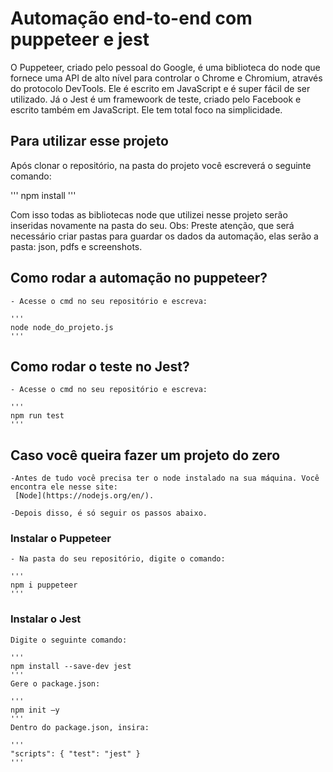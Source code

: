 ﻿# Automação end-to-end com puppeteer e jest

O Puppeteer, criado pelo pessoal do Google, é uma biblioteca do node que fornece uma API de alto nível para controlar o Chrome e Chromium, através do protocolo DevTools. 
Ele é escrito em JavaScript e é super fácil de ser utilizado.
Já o Jest é um framewoork de teste, criado pelo Facebook e escrito também em JavaScript. Ele tem total foco na simplicidade.

## Para utilizar esse projeto

Após clonar o repositório, na pasta do projeto você escreverá o seguinte comando:

'''
npm install
'''

Com isso todas as bibliotecas node que utilizei nesse projeto serão inseridas novamente na pasta do seu.
Obs: Preste atenção, que será necessário criar pastas para guardar os dados da automação, elas serão a pasta: json, pdfs e screenshots.

## Como rodar a automação no puppeteer?

    - Acesse o cmd no seu repositório e escreva:

    '''
    node node_do_projeto.js
    '''

## Como rodar o teste no Jest?

    - Acesse o cmd no seu repositório e escreva:

    '''
    npm run test
    '''

## Caso você queira fazer um projeto do zero

    -Antes de tudo você precisa ter o node instalado na sua máquina. Você encontra ele nesse site:
     [Node](https://nodejs.org/en/).

    -Depois disso, é só seguir os passos abaixo.
 
### Instalar o Puppeteer

    - Na pasta do seu repositório, digite o comando:
    
    '''
    npm i puppeteer
    '''
### Instalar o Jest
    
    Digite o seguinte comando:
    
    '''
    npm install --save-dev jest
    '''
    Gere o package.json:

    '''
    npm init –y
    '''
    Dentro do package.json, insira:

    '''
    "scripts": { "test": "jest" }
    '''

    

